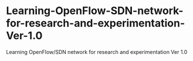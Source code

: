 # Learning-OpenFlow-SDN-network-for-research-and-experimentation-Ver-1.0
Learning OpenFlow/SDN network for research and experimentation Ver 1.0
